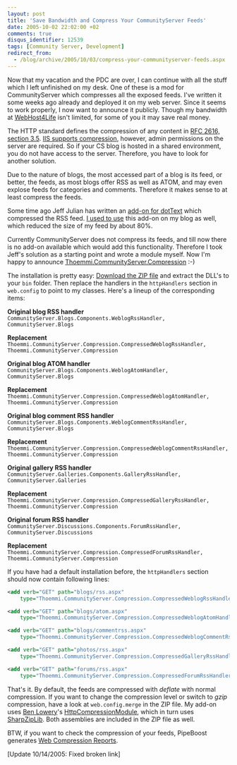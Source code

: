 ```yaml
---
layout: post
title: 'Save Bandwidth and Compress Your CommunityServer Feeds'
date: 2005-10-02 22:02:00 +02
comments: true
disqus_identifier: 12539
tags: [Community Server, Development]
redirect_from:
  - /blog/archive/2005/10/03/compress-your-communityserver-feeds.aspx
---
```


Now that my vacation and the PDC are over, I can continue with all the stuff which I left unfinished on my desk. One of these is a mod for CommunityServer which compresses all the exposed feeds. I've written it some weeks ago already and deployed it on my web server. Since it seems to work properly, I now want to announce it publicly. Though my bandwidth at [WebHost4Life](http://www.WebHost4Life.com/default.asp?refid=thoemmi) isn't limited, for some of you it may save real money.

The HTTP standard defines the compression of any content in [RFC 2616, section 3.5](http://www.w3.org/Protocols/rfc2616/rfc2616-sec3.html#sec3.5). [IIS supports compression](http://www.microsoft.com/technet/prodtechnol/WindowsServer2003/Library/IIS/25d2170b-09c0-45fd-8da4-898cf9a7d568.mspx), however, admin permissions on the server are required. So if your CS blog is hosted in a shared environment, you do not have access to the server. Therefore, you have to look for another solution.

Due to the nature of blogs, the most accessed part of a blog is its feed, or better, the feeds, as most blogs offer RSS as well as ATOM, and may even explose feeds for categories and comments. Therefore it makes sense to at least compress the feeds.

Some time ago Jeff Julian has written an [add-on for dotText](http://geekswithblogs.net/jjulian/archive/2004/01/10/1211.aspx) which compressed the RSS feed. [I used to use](http://geekswithblogs.net/jjulian/archive/2004/01/10/1211.aspx) this add-on on my blog as well, which reduced the size of my feed by about 80%.

Currently CommunityServer does not compress its feeds, and till now there is no add-on available which would add this functionality. Therefore I took Jeff's solution as a starting point and wrote a module myself. Now I'm happy to announce [Thoemmi.CommunityServer.Compression](/files/archive/Thoemmi.CommunityServer.Compression.zip) :-)

The installation is pretty easy: [Download the ZIP file](/files/archive/Thoemmi.CommunityServer.Compression.zip) and extract the DLL's to your `bin` folder. Then replace the handlers in the `httpHandlers` section in `web.config` to point to my classes. Here's a lineup of the corresponding items:

**Original blog RSS handler**  
`CommunityServer.Blogs.Components.WeblogRssHandler, CommunityServer.Blogs`

**Replacement**  
`Thoemmi.CommunityServer.Compression.CompressedWeblogRssHandler, Thoemmi.CommunityServer.Compression`

**Original blog ATOM handler**  
`CommunityServer.Blogs.Components.WeblogAtomHandler, CommunityServer.Blogs`

**Replacement**  
`Thoemmi.CommunityServer.Compression.CompressedWeblogAtomHandler, Thoemmi.CommunityServer.Compression`

**Original blog comment RSS handler**  
`CommunityServer.Blogs.Components.WeblogCommentRssHandler, CommunityServer.Blogs`

**Replacement**  
`Thoemmi.CommunityServer.Compression.CompressedWeblogCommentRssHandler, Thoemmi.CommunityServer.Compression`

**Original gallery RSS handler**  
`CommunityServer.Galleries.Components.GalleryRssHandler, CommunityServer.Galleries`

**Replacement**  
`Thoemmi.CommunityServer.Compression.CompressedGalleryRssHandler, Thoemmi.CommunityServer.Compression`

**Original forum RSS handler**  
`CommunityServer.Discussions.Components.ForumRssHandler, CommunityServer.Discussions`

**Replacement**  
`Thoemmi.CommunityServer.Compression.CompressedForumRssHandler, Thoemmi.CommunityServer.Compression`

If you have had a default installation before, the `httpHandlers` section should now contain following lines:

``` xml
<add verb="GET" path="blogs/rss.aspx"
    type="Thoemmi.CommunityServer.Compression.CompressedWeblogRssHandler, Thoemmi.CommunityServer.Compression" />

<add verb="GET" path="blogs/atom.aspx"
    type="Thoemmi.CommunityServer.Compression.CompressedWeblogAtomHandler, Thoemmi.CommunityServer.Compression" />

<add verb="GET" path="blogs/commentrss.aspx"
    type="Thoemmi.CommunityServer.Compression.CompressedWeblogCommentRssHandler, Thoemmi.CommunityServer.Compression" />

<add verb="GET" path="photos/rss.aspx"
    type="Thoemmi.CommunityServer.Compression.CompressedGalleryRssHandler, Thoemmi.CommunityServer.Compression" />

<add verb="GET" path="forums/rss.aspx"
    type="Thoemmi.CommunityServer.Compression.CompressedForumRssHandler, Thoemmi.CommunityServer.Compression" />
```

That's it. By default, the feeds are compressed with *deflate* with normal compression. If you want to change the compression level or switch to *gzip* compression, have a look at `web.config.merge` in the ZIP file. My add-on uses [Ben Lowery](http://www.blowery.org/)'s [HttpCompressionModule](http://www.blowery.org/code/HttpCompressionModule.html), which in turn uses [SharpZipLib](http://www.icsharpcode.net/OpenSource/SharpZipLib/Default.aspx). Both assemblies are included in the ZIP file as well.

BTW, if you want to check the compression of your feeds, PipeBoost generates [Web Compression Reports](http://pipeboost.com/report.asp).

[Update 10/14/2005: Fixed broken link]